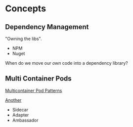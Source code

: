 # Concepts

## Dependency Management

"Owning the libs".

- NPM
- Nuget

When do we move our _own_ code into a dependency library?

## Multi Container Pods

[Multicontainer Pod Patterns](https://matthewpalmer.net/kubernetes-app-developer/articles/multi-container-pod-design-patterns.html)

[Another](https://betterprogramming.pub/understanding-kubernetes-multi-container-pod-patterns-577f74690aee)

- Sidecar
- Adapter
- Ambassador
